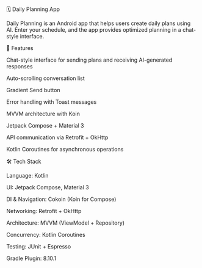 🗓️ Daily Planning App

Daily Planning is an Android app that helps users create daily plans using AI. Enter your schedule, and the app provides optimized planning in a chat-style interface.

📌 Features

Chat-style interface for sending plans and receiving AI-generated responses

Auto-scrolling conversation list

Gradient Send button

Error handling with Toast messages

MVVM architecture with Koin

Jetpack Compose + Material 3

API communication via Retrofit + OkHttp

Kotlin Coroutines for asynchronous operations

🛠️ Tech Stack

Language: Kotlin

UI: Jetpack Compose, Material 3

DI & Navigation: Cokoin (Koin for Compose)

Networking: Retrofit + OkHttp

Architecture: MVVM (ViewModel + Repository)

Concurrency: Kotlin Coroutines

Testing: JUnit + Espresso

Gradle Plugin: 8.10.1
